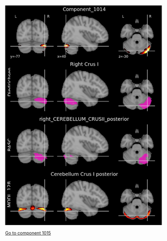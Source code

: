 


![1014](preliminary/1014.jpg "Component 1014")

[Go to component 1015](https://parietal-inria.github.io/MODL_atlas/1024/1015 "Component 1015")